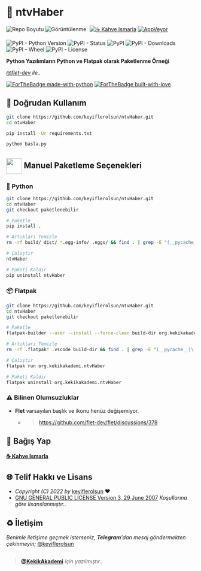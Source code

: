 # 📰 ntvHaber

![Repo Boyutu](https://img.shields.io/github/repo-size/keyiflerolsun/ntvHaber)
![Görüntülenme](https://hits.seeyoufarm.com/api/count/incr/badge.svg?url=https://github.com/keyiflerolsun/ntvHaber&title=Görüntülenme)
<a href="https://KekikAkademi.org/Kahve" target="_blank"><img src="https://img.shields.io/badge/☕️-Kahve Ismarla-ffdd00" title="☕️ Kahve Ismarla" style="padding-left:5px;"></a>
[![AppVeyor](https://ci.appveyor.com/api/projects/status/o1351onjr97789ea?svg=true)](https://ci.appveyor.com/project/keyiflerolsun/ntvHaber)

![PyPI - Python Version](https://img.shields.io/pypi/pyversions/ntvHaber)
![PyPI - Status](https://img.shields.io/pypi/status/ntvHaber)
![PyPI](https://img.shields.io/pypi/v/ntvHaber)
![PyPI - Downloads](https://img.shields.io/pypi/dm/ntvHaber)
![PyPI - Wheel](https://img.shields.io/pypi/wheel/ntvHaber)
![PyPI - License](https://img.shields.io/pypi/l/ntvHaber)

**Python Yazılımların Python ve Flatpak olarak Paketlenme Örneği**

_[@flet-dev](https://github.com/flet-dev) ile.._

[![ForTheBadge made-with-python](http://ForTheBadge.com/images/badges/made-with-python.svg)](https://www.python.org/)
[![ForTheBadge built-with-love](http://ForTheBadge.com/images/badges/built-with-love.svg)](https://GitHub.com/keyiflerolsun/)

## 🚀 Doğrudan Kullanım

```bash
git clone https://github.com/keyiflerolsun/ntvHaber.git
cd ntvHaber

pip install -Ur requirements.txt

python basla.py
```

## <img src="https://www.akashtrehan.com/assets/images/emoji/terminal.png" height="42" align="center"> Manuel Paketleme Seçenekleri

### 🐍 Python

```bash
git clone https://github.com/keyiflerolsun/ntvHaber.git
cd ntvHaber
git checkout paketlenebilir

# Paketle
pip install .

# Artıkları Temizle
rm -rf build/ dist/ *.egg-info/ .eggs/ && find . | grep -E "(__pycache__|\.pyc|\.pyo$)" | xargs rm -rf

# Çalıştır
ntvHaber

# Paketi Kaldır
pip uninstall ntvHaber
```

### 📦 Flatpak

```bash
git clone https://github.com/keyiflerolsun/ntvHaber.git
cd ntvHaber
git checkout paketlenebilir

# Paketle
flatpak-builder --user --install --force-clean build-dir org.kekikakademi.ntvHaber.yml

# Artıkları Temizle
rm -rf .flatpak* .vscode build-dir && find . | grep -E "(__pycache__|\.pyc|\.pyo$)" | xargs rm -rf

# Çalıştır
flatpak run org.kekikakademi.ntvHaber

# Paketi Kaldır
flatpak uninstall org.kekikakademi.ntvHaber
```

### ⚠️ Bilinen Olumsuzluklar

- **Flet** varsayılan başlık ve ikonu henüz değişemiyor.
    - > https://github.com/flet-dev/flet/discussions/378


## 💸 Bağış Yap

**[☕️ Kahve Ismarla](https://KekikAkademi.org/Kahve)**

## 🌐 Telif Hakkı ve Lisans

* *Copyright (C) 2022 by* [keyiflerolsun](https://github.com/keyiflerolsun) ❤️️
* [GNU GENERAL PUBLIC LICENSE Version 3, 29 June 2007](https://github.com/keyiflerolsun/ntvHaber/blob/master/LICENSE) *Koşullarına göre lisanslanmıştır..*

## ♻️ İletişim

*Benimle iletişime geçmek isterseniz, **Telegram**'dan mesaj göndermekten çekinmeyin;* [@keyiflerolsun](https://t.me/KekikKahve)

##

> **[@KekikAkademi](https://t.me/KekikAkademi)** *için yazılmıştır..*

